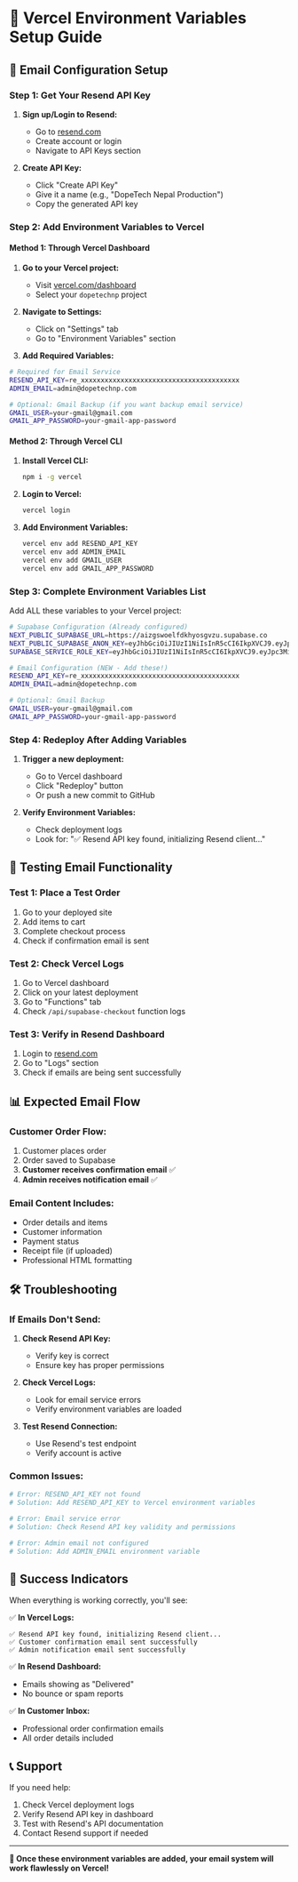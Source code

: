 # 🚀 Vercel Environment Variables Setup Guide

## 📧 Email Configuration Setup

### Step 1: Get Your Resend API Key

1. **Sign up/Login to Resend:**
   - Go to [resend.com](https://resend.com)
   - Create account or login
   - Navigate to API Keys section

2. **Create API Key:**
   - Click "Create API Key"
   - Give it a name (e.g., "DopeTech Nepal Production")
   - Copy the generated API key

### Step 2: Add Environment Variables to Vercel

#### Method 1: Through Vercel Dashboard

1. **Go to your Vercel project:**
   - Visit [vercel.com/dashboard](https://vercel.com/dashboard)
   - Select your `dopetechnp` project

2. **Navigate to Settings:**
   - Click on "Settings" tab
   - Go to "Environment Variables" section

3. **Add Required Variables:**

```bash
# Required for Email Service
RESEND_API_KEY=re_xxxxxxxxxxxxxxxxxxxxxxxxxxxxxxxxxxxxxxxx
ADMIN_EMAIL=admin@dopetechnp.com

# Optional: Gmail Backup (if you want backup email service)
GMAIL_USER=your-gmail@gmail.com
GMAIL_APP_PASSWORD=your-gmail-app-password
```

#### Method 2: Through Vercel CLI

1. **Install Vercel CLI:**
   ```bash
   npm i -g vercel
   ```

2. **Login to Vercel:**
   ```bash
   vercel login
   ```

3. **Add Environment Variables:**
   ```bash
   vercel env add RESEND_API_KEY
   vercel env add ADMIN_EMAIL
   vercel env add GMAIL_USER
   vercel env add GMAIL_APP_PASSWORD
   ```

### Step 3: Complete Environment Variables List

Add ALL these variables to your Vercel project:

```bash
# Supabase Configuration (Already configured)
NEXT_PUBLIC_SUPABASE_URL=https://aizgswoelfdkhyosgvzu.supabase.co
NEXT_PUBLIC_SUPABASE_ANON_KEY=eyJhbGciOiJIUzI1NiIsInR5cCI6IkpXVCJ9.eyJpc3MiOiJzdXBhYmFzZSIsInJlZiI6ImFpemdzd29lbGZka2h5b3Nndnp1Iiwicm9sZSI6ImFub24iLCJpYXQiOjE3NTUwNTUyMjUsImV4cCI6MjA3MDYzMTIyNX0.4a7Smvc_bueFLqZNvGk-AW0kD5dJusNwqaSAczJs0hU
SUPABASE_SERVICE_ROLE_KEY=eyJhbGciOiJIUzI1NiIsInR5cCI6IkpXVCJ9.eyJpc3MiOiJzdXBhYmFzZSIsInJlZiI6ImFpemdzd29lbGZka2h5b3Nndnp1Iiwicm9sZSI6InNlcnZpY2Vfcm9sZSIsImlhdCI6MTc1NTA1NTIyNSwiZXhwIjoyMDcwNjMxMjI1fQ.gLnsyAhR8VSjbe37LdEHuFBGNDufqC4jZ9X3UOSNuGc

# Email Configuration (NEW - Add these!)
RESEND_API_KEY=re_xxxxxxxxxxxxxxxxxxxxxxxxxxxxxxxxxxxxxxxx
ADMIN_EMAIL=admin@dopetechnp.com

# Optional: Gmail Backup
GMAIL_USER=your-gmail@gmail.com
GMAIL_APP_PASSWORD=your-gmail-app-password
```

### Step 4: Redeploy After Adding Variables

1. **Trigger a new deployment:**
   - Go to Vercel dashboard
   - Click "Redeploy" button
   - Or push a new commit to GitHub

2. **Verify Environment Variables:**
   - Check deployment logs
   - Look for: "✅ Resend API key found, initializing Resend client..."

## 🔧 Testing Email Functionality

### Test 1: Place a Test Order
1. Go to your deployed site
2. Add items to cart
3. Complete checkout process
4. Check if confirmation email is sent

### Test 2: Check Vercel Logs
1. Go to Vercel dashboard
2. Click on your latest deployment
3. Go to "Functions" tab
4. Check `/api/supabase-checkout` function logs

### Test 3: Verify in Resend Dashboard
1. Login to [resend.com](https://resend.com)
2. Go to "Logs" section
3. Check if emails are being sent successfully

## 📊 Expected Email Flow

### Customer Order Flow:
1. Customer places order
2. Order saved to Supabase
3. **Customer receives confirmation email** ✅
4. **Admin receives notification email** ✅

### Email Content Includes:
- Order details and items
- Customer information
- Payment status
- Receipt file (if uploaded)
- Professional HTML formatting

## 🛠️ Troubleshooting

### If Emails Don't Send:

1. **Check Resend API Key:**
   - Verify key is correct
   - Ensure key has proper permissions

2. **Check Vercel Logs:**
   - Look for email service errors
   - Verify environment variables are loaded

3. **Test Resend Connection:**
   - Use Resend's test endpoint
   - Verify account is active

### Common Issues:

```bash
# Error: RESEND_API_KEY not found
# Solution: Add RESEND_API_KEY to Vercel environment variables

# Error: Email service error
# Solution: Check Resend API key validity and permissions

# Error: Admin email not configured
# Solution: Add ADMIN_EMAIL environment variable
```

## 🎯 Success Indicators

When everything is working correctly, you'll see:

✅ **In Vercel Logs:**
```
✅ Resend API key found, initializing Resend client...
✅ Customer confirmation email sent successfully
✅ Admin notification email sent successfully
```

✅ **In Resend Dashboard:**
- Emails showing as "Delivered"
- No bounce or spam reports

✅ **In Customer Inbox:**
- Professional order confirmation emails
- All order details included

## 📞 Support

If you need help:
1. Check Vercel deployment logs
2. Verify Resend API key in dashboard
3. Test with Resend's API documentation
4. Contact Resend support if needed

---

**🎉 Once these environment variables are added, your email system will work flawlessly on Vercel!**

